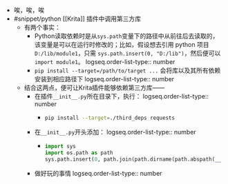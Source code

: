 - 唉，唉，唉
- #snippet/python [[Krita]] 插件中调用第三方库
	- 有两个事实：
		- Python读取依赖时是从`sys.path`变量下的路径中从前往后去读取的，该变量是可以在运行时修改的；比如，假设想去引用 python 项目 `D:/lib/module1`，只需 `sys.path.insert(0, "D:/lib")`，然后便可以`import module1`。
		  logseq.order-list-type:: number
		- `pip install --target=/path/to/target ...` 会将库以及其所有依赖安装到相应路径下
		  logseq.order-list-type:: number
	- 结合这两点，便可让Krita插件能够依赖第三方库——
		- 在插件`__init__.py`所在目录下，执行：
		  logseq.order-list-type:: number
			- ```sh
			  pip install --target=./third_deps requests
			  ```
		- 在`__init__.py`开头添加：
		  logseq.order-list-type:: number
			- ```python
			  import sys
			  import os.path as path
			  sys.path.insert(0, path.join(path.dirname(path.abspath(__file__)), 'third_deps'))
			  ```
		- 做好玩的事情
		  logseq.order-list-type:: number